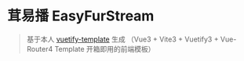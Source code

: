 # 茸易播 EasyFurStream

> 基于本人 [vuetify-template](https://github.com/colour93/vuetify-template) 生成 （Vue3 + Vite3 + Vuetify3 + Vue-Router4 Template 开箱即用的前端模板）
